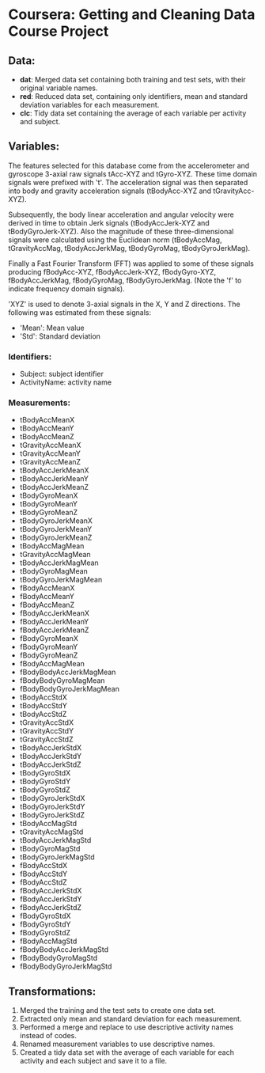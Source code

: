 # Coursera: Getting and Cleaning Data Course Project

## Data:
 - **dat**: Merged data set containing both training and test sets, with their original variable names.
 - **red**: Reduced data set, containing only identifiers, mean and standard deviation variables for each measurement.
 - **clc**: Tidy data set containing the average of each variable per activity and subject.

## Variables:
The features selected for this database come from the accelerometer and gyroscope 3-axial raw signals tAcc-XYZ and tGyro-XYZ. These time domain signals were prefixed with 't'. The acceleration signal was then separated into body and gravity acceleration signals (tBodyAcc-XYZ and tGravityAcc-XYZ). 

Subsequently, the body linear acceleration and angular velocity were derived in time to obtain Jerk signals (tBodyAccJerk-XYZ and tBodyGyroJerk-XYZ). Also the magnitude of these three-dimensional signals were calculated using the Euclidean norm (tBodyAccMag, tGravityAccMag, tBodyAccJerkMag, tBodyGyroMag, tBodyGyroJerkMag). 

Finally a Fast Fourier Transform (FFT) was applied to some of these signals producing fBodyAcc-XYZ, fBodyAccJerk-XYZ, fBodyGyro-XYZ, fBodyAccJerkMag, fBodyGyroMag, fBodyGyroJerkMag. (Note the 'f' to indicate frequency domain signals). 

'XYZ' is used to denote 3-axial signals in the X, Y and Z directions. The following was estimated from these signals:
 - 'Mean': Mean value
 - 'Std': Standard deviation

### Identifiers:
 - Subject: subject identifier
 - ActivityName: activity name
 
### Measurements:
 - tBodyAccMeanX
 - tBodyAccMeanY
 - tBodyAccMeanZ
 - tGravityAccMeanX
 - tGravityAccMeanY
 - tGravityAccMeanZ
 - tBodyAccJerkMeanX
 - tBodyAccJerkMeanY
 - tBodyAccJerkMeanZ
 - tBodyGyroMeanX
 - tBodyGyroMeanY
 - tBodyGyroMeanZ
 - tBodyGyroJerkMeanX
 - tBodyGyroJerkMeanY
 - tBodyGyroJerkMeanZ
 - tBodyAccMagMean
 - tGravityAccMagMean
 - tBodyAccJerkMagMean
 - tBodyGyroMagMean
 - tBodyGyroJerkMagMean
 - fBodyAccMeanX
 - fBodyAccMeanY
 - fBodyAccMeanZ
 - fBodyAccJerkMeanX
 - fBodyAccJerkMeanY
 - fBodyAccJerkMeanZ
 - fBodyGyroMeanX
 - fBodyGyroMeanY
 - fBodyGyroMeanZ
 - fBodyAccMagMean
 - fBodyBodyAccJerkMagMean
 - fBodyBodyGyroMagMean
 - fBodyBodyGyroJerkMagMean
 - tBodyAccStdX
 - tBodyAccStdY
 - tBodyAccStdZ
 - tGravityAccStdX
 - tGravityAccStdY
 - tGravityAccStdZ
 - tBodyAccJerkStdX
 - tBodyAccJerkStdY
 - tBodyAccJerkStdZ
 - tBodyGyroStdX
 - tBodyGyroStdY
 - tBodyGyroStdZ
 - tBodyGyroJerkStdX
 - tBodyGyroJerkStdY
 - tBodyGyroJerkStdZ
 - tBodyAccMagStd
 - tGravityAccMagStd
 - tBodyAccJerkMagStd
 - tBodyGyroMagStd
 - tBodyGyroJerkMagStd
 - fBodyAccStdX
 - fBodyAccStdY
 - fBodyAccStdZ
 - fBodyAccJerkStdX
 - fBodyAccJerkStdY
 - fBodyAccJerkStdZ
 - fBodyGyroStdX
 - fBodyGyroStdY
 - fBodyGyroStdZ
 - fBodyAccMagStd
 - fBodyBodyAccJerkMagStd
 - fBodyBodyGyroMagStd
 - fBodyBodyGyroJerkMagStd
 
## Transformations:
1. Merged the training and the test sets to create one data set.
1. Extracted only mean and standard deviation for each measurement. 
1. Performed a merge and replace to use descriptive activity names instead of codes.
1. Renamed measurement variables to use descriptive names. 
1. Created a tidy data set with the average of each variable for each activity and each subject and save it to a file.